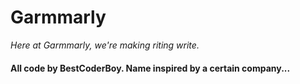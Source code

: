 # Garmmarly
_Here at Garmmarly, we're making riting write._
#### All code by BestCoderBoy. Name inspired by a certain company...